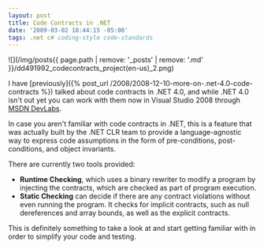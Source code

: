 ```yaml
---
layout: post
title: Code Contracts in .NET
date: '2009-03-02 18:44:15 -05:00'
tags: .net c# coding-style code-standards
---
```


![](/img/posts{{ page.path | remove: '_posts' | remove: '.md' }}/dd491992_codecontracts_project(en-us)_2.png) 

I have [previously]({% post_url /2008/2008-12-10-more-on-.net-4.0-code-contracts %}) talked about code contracts in .NET 4.0, and while .NET 4.0 isn't out yet you can work with them now in Visual Studio 2008 through [MSDN DevLabs](http://msdn.microsoft.com/en-us/devlabs/dd491992.aspx).

In case you aren't familiar with code contracts in .NET, this is a feature that was actually built by the .NET CLR team to provide a language-agnostic way to express code assumptions in the form of pre-conditions, post-conditions, and object invariants.

There are currently two tools provided:

* **Runtime Checking**, which uses a binary rewriter to modify a program by injecting the contracts, which are checked as part of program execution.
* **Static Checking** can decide if there are any contract violations without even running the program. It checks for implicit contracts, such as null dereferences and array bounds, as well as the explicit contracts.   

This is definitely something to take a look at and start getting familiar with in order to simplify your code and testing.
